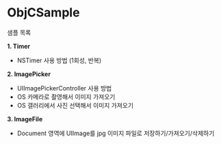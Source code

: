 # ObjCSample


샘플 목록

**1. Timer**
- NSTimer 사용 방법 (1회성, 반복)

**2. ImagePicker**
- UIImagePickerController 사용 방법
- OS 카메라로 촬영해서 이미지 가져오기
- OS 갤러리에서 사진 선택해서 이미지 가져오기

**3. ImageFile**
- Document 영역에 UIImage를 jpg 이미지 파일로 저장하기/가져오기/삭제하기
